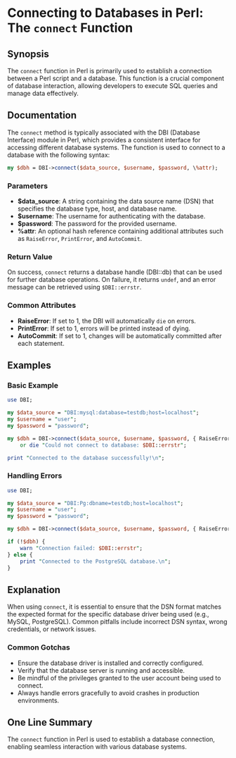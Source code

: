<!--
Meta Description: # Connecting to Databases in Perl: The `connect` Function ## Synopsis The `connect` function in Perl is primarily used to establish a connection betwe...
Meta Keywords: database, dbi, connect, password, perl
-->

# Connecting to Databases in Perl: The `connect` Function

## Synopsis
The `connect` function in Perl is primarily used to establish a connection between a Perl script and a database. This function is a crucial component of database interaction, allowing developers to execute SQL queries and manage data effectively.

## Documentation
The `connect` method is typically associated with the DBI (Database Interface) module in Perl, which provides a consistent interface for accessing different database systems. The function is used to connect to a database with the following syntax:

```perl
my $dbh = DBI->connect($data_source, $username, $password, \%attr);
```

### Parameters
- **$data_source**: A string containing the data source name (DSN) that specifies the database type, host, and database name.
- **$username**: The username for authenticating with the database.
- **$password**: The password for the provided username.
- **\%attr**: An optional hash reference containing additional attributes such as `RaiseError`, `PrintError`, and `AutoCommit`.

### Return Value
On success, `connect` returns a database handle (DBI::db) that can be used for further database operations. On failure, it returns `undef`, and an error message can be retrieved using `$DBI::errstr`.

### Common Attributes
- **RaiseError**: If set to 1, the DBI will automatically `die` on errors.
- **PrintError**: If set to 1, errors will be printed instead of dying.
- **AutoCommit**: If set to 1, changes will be automatically committed after each statement.

## Examples
### Basic Example
```perl
use DBI;

my $data_source = "DBI:mysql:database=testdb;host=localhost";
my $username = "user";
my $password = "password";

my $dbh = DBI->connect($data_source, $username, $password, { RaiseError => 1 }) 
    or die "Could not connect to database: $DBI::errstr";

print "Connected to the database successfully!\n";
```

### Handling Errors
```perl
use DBI;

my $data_source = "DBI:Pg:dbname=testdb;host=localhost";
my $username = "user";
my $password = "password";

my $dbh = DBI->connect($data_source, $username, $password, { RaiseError => 1, PrintError => 0 });

if (!$dbh) {
    warn "Connection failed: $DBI::errstr";
} else {
    print "Connected to the PostgreSQL database.\n";
}
```

## Explanation
When using `connect`, it is essential to ensure that the DSN format matches the expected format for the specific database driver being used (e.g., MySQL, PostgreSQL). Common pitfalls include incorrect DSN syntax, wrong credentials, or network issues.

### Common Gotchas
- Ensure the database driver is installed and correctly configured.
- Verify that the database server is running and accessible.
- Be mindful of the privileges granted to the user account being used to connect.
- Always handle errors gracefully to avoid crashes in production environments.

## One Line Summary
The `connect` function in Perl is used to establish a database connection, enabling seamless interaction with various database systems.